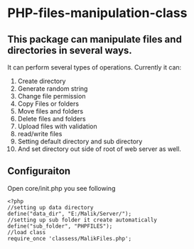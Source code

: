 # PHP-files-manipulation-class
## This package can manipulate files and directories in several ways.

It can perform several types of operations. Currently it can:
 1. Create directory 
 2. Generate random string
 3. Change file permission
 4. Copy Files or folders
 5. Move files and folders
 6. Delete files and folders
 7. Upload files with validation
 8. read/write files
 9. Setting default directory and sub directory
 10. And set directory out side of root of web server as well.
## Configuraiton
Open core/init.php you see following

    <?php
    //setting up data directory 
    define("data_dir", "E:/Malik/Server/");
    //setting up sub folder it create automatically
    define("sub_folder", "PHPFILES");
    //load class
    require_once 'classess/MalikFiles.php';


